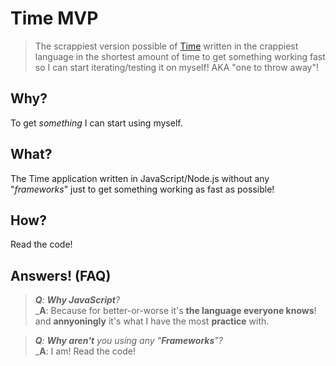 # Time MVP

> The scrappiest version possible of [Time](https://github.com/dwyl/time)
written in the crappiest language in the shortest amount of time
to get something working fast so I can start iterating/testing it on myself!
AKA "one to throw away"!

## Why?

To get _something_ I can start using myself.

## What?

The Time application written in JavaScript/Node.js
without any "_frameworks_" just to get something working
as fast as possible!

## How?

Read the code!



## Answers! (FAQ)

> _**Q**: **Why JavaScript**?_ <br />
> _**A**: Because for better-or-worse it's **the language everyone knows**!
and **annyoningly** it's what I have the most **practice** with.

> _**Q**: **Why aren't** you using any "**Frameworks**"?_ <br />
> _**A**: I am! Read the code!
